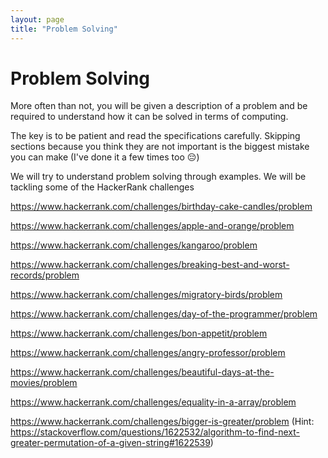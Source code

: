 ```yaml
---
layout: page
title: "Problem Solving"
---
```


# Problem Solving

More often than not, you will be given a description of a problem and be required to understand how it can be solved in terms of computing.

The key is to be patient and read the specifications carefully. Skipping sections because you think they are not important is the biggest mistake you can make (I've done it a few times too :pensive:)

We will try to understand problem solving through examples. We will be tackling some of the HackerRank challenges

https://www.hackerrank.com/challenges/birthday-cake-candles/problem

https://www.hackerrank.com/challenges/apple-and-orange/problem

https://www.hackerrank.com/challenges/kangaroo/problem

https://www.hackerrank.com/challenges/breaking-best-and-worst-records/problem

https://www.hackerrank.com/challenges/migratory-birds/problem

https://www.hackerrank.com/challenges/day-of-the-programmer/problem

https://www.hackerrank.com/challenges/bon-appetit/problem

https://www.hackerrank.com/challenges/angry-professor/problem

https://www.hackerrank.com/challenges/beautiful-days-at-the-movies/problem

https://www.hackerrank.com/challenges/equality-in-a-array/problem

https://www.hackerrank.com/challenges/bigger-is-greater/problem
(Hint: https://stackoverflow.com/questions/1622532/algorithm-to-find-next-greater-permutation-of-a-given-string#1622539)
